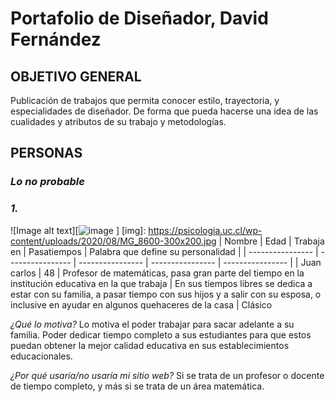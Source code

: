 # Portafolio de Diseñador, David Fernández
## OBJETIVO GENERAL

Publicación de trabajos que permita conocer estilo, trayectoria, y especialidades de diseñador. De forma que pueda hacerse una idea de las cualidades y atributos de su trabajo y metodologías.

## PERSONAS 

### *Lo no probable*

### *1.*
![Image alt text][![image](https://github.com/Daviidfdezz/PortafolioDavid/assets/141695510/d280448a-e9cb-4d80-9ff9-1e12ce759bd0)
]
[img]: https://psicologia.uc.cl/wp-content/uploads/2020/08/MG_8600-300x200.jpg
| Nombre | Edad | Trabaja en | Pasatiempos | Palabra que define su personalidad | 
| ---------------- | ---------------- | ---------------- | ---------------- | ---------------- |
| Juan carlos   | 48   | Profesor de matemáticas, pasa gran parte del tiempo en la institución educativa en la que trabaja     | En sus tiempos libres se dedica a estar con su familia, a pasar tiempo con sus hijos y a salir con su esposa, o inclusive en ayudar en algunos quehaceres de la casa  |  Clásico 

*¿Qué lo motiva?*
Lo motiva el poder trabajar para sacar adelante a su familia. Poder dedicar tiempo completo a sus estudiantes para que estos puedan obtener la mejor calidad educativa en sus establecimientos educacionales.

*¿Por qué usaría/no usaría mi sitio web?*
Si se trata de un profesor o docente de tiempo completo, y más si se trata de un área matemática.  
 




